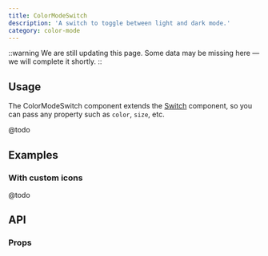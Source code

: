 ```yaml
---
title: ColorModeSwitch
description: 'A switch to toggle between light and dark mode.'
category: color-mode
---
```


::warning
We are still updating this page. Some data may be missing here — we will complete it shortly.
::

## Usage

The ColorModeSwitch component extends the [Switch](/docs/components/switch/) component, so you can pass any property such as `color`, `size`, etc.

@todo

## Examples

### With custom icons

@todo

## API

### Props

<ComponentProps component="ColorModeSwitch" />
